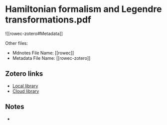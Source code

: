 # Hamiltonian formalism and Legendre transformations.pdf

![[rowec-zotero#Metadata]]

Other files:
* Mdnotes File Name: [[rowec]]
* Metadata File Name: [[rowec-zotero]]

##  Zotero links
* [Local library](zotero://select/items/1_5MKQ2E9V)
* [Cloud library](http://zotero.org/users/7873466/items/5MKQ2E9V)

## Notes
- 